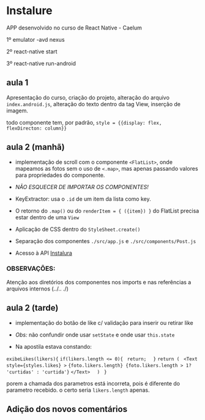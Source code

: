 # Instalure
APP desenvolvido no curso de React Native - Caelum

1º emulator -avd nexus

2º react-native start

3º react-native run-android

## aula 1
Apresentação do curso, criação do projeto, alteração do arquivo `index.android.js`, alteração do texto dentro da tag View, inserção de imagem.

todo componente tem, por padrão, `style = {{display: flex, flexDirecton: column}}`

## aula 2 (manhã)
- implementação de scroll com o componente `<FlatList>`, onde mapeamos as fotos sem o uso de `<.map>`, mas apenas passando valores para propriedades do componente.

- *NÃO ESQUECER DE IMPORTAR OS COMPONENTES!*

- KeyExtractor: usa o `.id` de um item da lista como key.

- O retorno do `.map()` ou do `renderItem = { ({item}) }` do FlatList precisa estar dentro de uma `View`

- Aplicação de CSS dentro do `StyleSheet.create()`

- Separação dos componentes `./src/app.js` e `./src/components/Post.js`

- Acesso à API [Instalura](https://instalura-api.herokuapp.com/api/public/fotos/rafael)

### OBSERVAÇÕES:

Atenção aos diretórios dos componentes nos imports e nas referências a arquivos internos (../..  ./)

## aula 2 (tarde)

- implementação do botão de like c/ validação para inserir ou retirar like

- *Obs:* não confundir onde usar `setState` e onde usar `this.state`

- Na apostila estava constando:

`exibeLikes(likers){`
        `if(likers.length <= 0){`
           ` return;`
      `  }`
        `return (`
           ` <Text style={styles.likes} >`
                `{foto.likers.length} {foto.likers.length > 1? 'curtidas' : 'curtida'}`
            `</Text>`
      `  )`
   ` }`

porem a chamada dos parametros está incorreta, pois é diferente do parametro recebido. o certo seria `likers.length` apenas.

## Adição dos novos comentários


